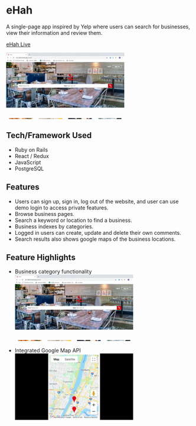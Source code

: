 # eHah

A single-page app inspired by Yelp where users can search for businesses, view their information and review them. 

[eHah Live](https://ehah.herokuapp.com/#/)

![ehah splash page](readme_img/ehah_splash_page_readme.gif)

## Tech/Framework Used

* Ruby on Rails
* React / Redux
* JavaScript
* PostgreSQL

## Features

* Users can sign up, sign in, log out of the website, and user can use demo login to access private features.
* Browse business pages.
* Search a keyword or location to find a business.
* Business indexes by categories.
* Logged in users can create, update and delete their own comments.
* Search results also shows google maps of the business locations.

## Feature Highlights
* Business category functionality
![ehah splash page](readme_img/search_by_category.gif)

* Integrated Google Map API
![ehah splash page](readme_img/google_map_api.gif)